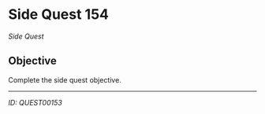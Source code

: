 # Side Quest 154

*Side Quest*

## Objective
Complete the side quest objective.

---
*ID: QUEST00153*